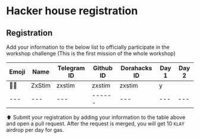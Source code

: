 # Hacker house registration

## Registration
Add your information to the below list to officially participate in the workshop challenge (This is the first mission of the whole workshop)

| Emoji | Name | Telegram ID    | Github ID | Dorahacks ID | Day 1 | Day 2 | 
| ----- | ---- | ------------------ | ------ | ------------ | ----- | ----- |
| 🧑‍⚖️    | ZxStim | zxstim           | zxstim | zxstim       |  y  |       |
| ---   | ---    | ---              | ------ | ---          | ---   | ---   |

⬆️ Submit your registration by adding your information to the table above and open a pull request. After the request is merged, you will get 10 `KLAY` airdrop per day for gas.
